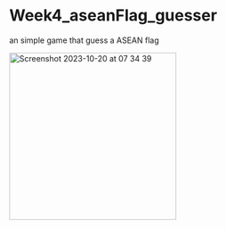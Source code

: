 # Week4_aseanFlag_guesser

an simple game that guess a ASEAN flag 

<img width="300" alt="Screenshot 2023-10-20 at 07 34 39" src="https://github.com/TimoSP9/Week4_aseanFlag_guesser/assets/95454130/68b98628-1150-447a-84e5-d9395c9319dd">

